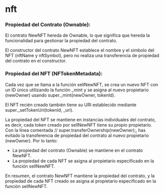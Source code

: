 # nft

### Propiedad del Contrato (Ownable):

El contrato NewNFT hereda de Ownable, lo que significa que hereda la funcionalidad para gestionar la propiedad del contrato.

El constructor del contrato NewNFT establece el nombre y el símbolo del NFT (nftName y nftSymbol), pero no realiza una transferencia de propiedad del contrato en el constructor.

### Propiedad del NFT (NFTokenMetadata):

Cada vez que se llama a la función sellNewNFT, se crea un nuevo NFT con un ID único utilizando la función _mint y se asigna al nuevo propietario (newOwner) usando super._mint(newOwner, tokenId).

El NFT recién creado también tiene su URI establecido mediante super._setTokenUri(tokenId, _uri).

La propiedad del NFT se mantiene en instancias individuales del contrato, es decir, cada token creado por sellNewNFT tiene su propio propietario.
Con la línea comentada // super.transferOwnership(newOwner);, has evitado la transferencia de propiedad del contrato al nuevo propietario (newOwner). Por lo tanto:

* La propiedad del contrato (Ownable) se mantiene en el contrato NewNFT.
* La propiedad de cada NFT se asigna al propietario especificado en la función sellNewNFT.

En resumen, el contrato NewNFT mantiene la propiedad del contrato, y la propiedad de cada NFT creado se asigna al propietario especificado en la función sellNewNFT.
